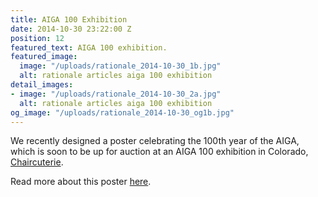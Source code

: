 ```yaml
---
title: AIGA 100 Exhibition
date: 2014-10-30 23:22:00 Z
position: 12
featured_text: AIGA 100 exhibition.
featured_image:
  image: "/uploads/rationale_2014-10-30_1b.jpg"
  alt: rationale articles aiga 100 exhibition
detail_images:
- image: "/uploads/rationale_2014-10-30_2a.jpg"
  alt: rationale articles aiga 100 exhibition
og_image: "/uploads/rationale_2014-10-30_og1b.jpg"
---
```


We recently designed a poster celebrating the 100th year of the AIGA, which is soon to be up for auction at an AIGA 100 exhibition in Colorado, [Chaircuterie](https://colorado.aiga.org/event/chaircuterie-an-aiga-colorado-design-council-event/).

Read more about this poster [here](https://rationale-design.com/our-work/aiga-100/).